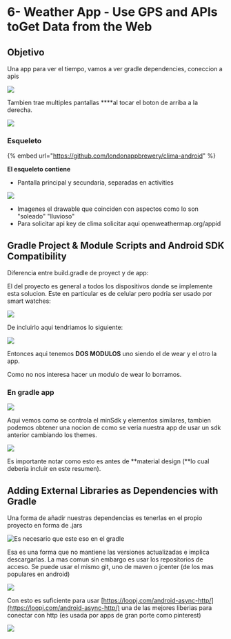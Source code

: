 # 6- Weather App - Use GPS and APIs toGet Data from the Web

## Objetivo

Una app para ver el tiempo, vamos a ver gradle dependencies, coneccion a apis

![](../../.gitbook/assets/imagen%20%28892%29.png)

Tambien trae multiples pantallas ****al tocar el boton de arriba a la derecha.

![](../../.gitbook/assets/imagen%20%28856%29.png)

### Esqueleto

{% embed url="https://github.com/londonappbrewery/clima-android" %}

**El esqueleto contiene**

* Pantalla principal y secundaria, separadas en activities

![](../../.gitbook/assets/imagen%20%28839%29.png)

* Imagenes el drawable que coinciden con aspectos como lo son "soleado" "lluvioso"
* Para solicitar api key de clima solicitar aqui openweathermap.org/appid

## Gradle Project & Module Scripts and Android SDK Compatibility

Diferencia entre build.gradle de proyect y de app:

El del proyecto es general a todos los dispositivos donde se implemente esta solucion. Este en particular es de celular pero podria ser usado por smart watches:

![](../../.gitbook/assets/imagen%20%28895%29.png)

De incluirlo aqui tendriamos lo siguiente:

![](../../.gitbook/assets/imagen%20%28861%29.png)

Entonces aqui tenemos **DOS MODULOS** uno siendo el de wear y el otro la app. 

Como no nos interesa hacer un modulo de wear lo borramos.

### En gradle app 

![](../../.gitbook/assets/imagen%20%28887%29.png)

Aqui vemos como se controla el minSdk y elementos similares, tambien podemos obtener una nocion de como se veria nuestra app de usar un sdk anterior cambiando los themes.

![](../../.gitbook/assets/imagen%20%28890%29.png)

Es importante notar como esto es antes de **material design \(**lo cual deberia incluir en este resumen\).

## Adding External Libraries as Dependencies with Gradle

Una forma de añadir nuestras dependencias es tenerlas en el propio proyecto en forma de .jars

![Es necesario que este eso en el gradle](../../.gitbook/assets/imagen%20%28826%29.png)

Esa es una forma que no mantiene las versiones actualizadas e implica descargarlas. La mas comun sin embargo es usar los repositorios de acceso. Se puede usar el mismo git, uno de maven o jcenter \(de los mas populares en android\)

![](../../.gitbook/assets/imagen%20%28862%29.png)

Con esto es suficiente para usar [https://loopj.com/android-async-http/](https://loopj.com/android-async-http/) una de las mejores liberias para conectar con http \(es usada por apps de gran porte como pinterest\)

![](../../.gitbook/assets/imagen%20%28832%29.png)























